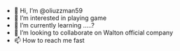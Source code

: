 - 👋 Hi, I’m @oliuzzman59
- 👀 I’m interested in playing game
- 🌱 I’m currently learning .....?
- 💞️ I’m looking to collaborate on Walton official company 
- 📫 How to reach me fast

<!---
oliuzzman59/oliuzzman59 is a ✨ special ✨ repository because its `README.md` (this file) appears on your GitHub profile.
You can click the Preview link to take a look at your changes.
--->
